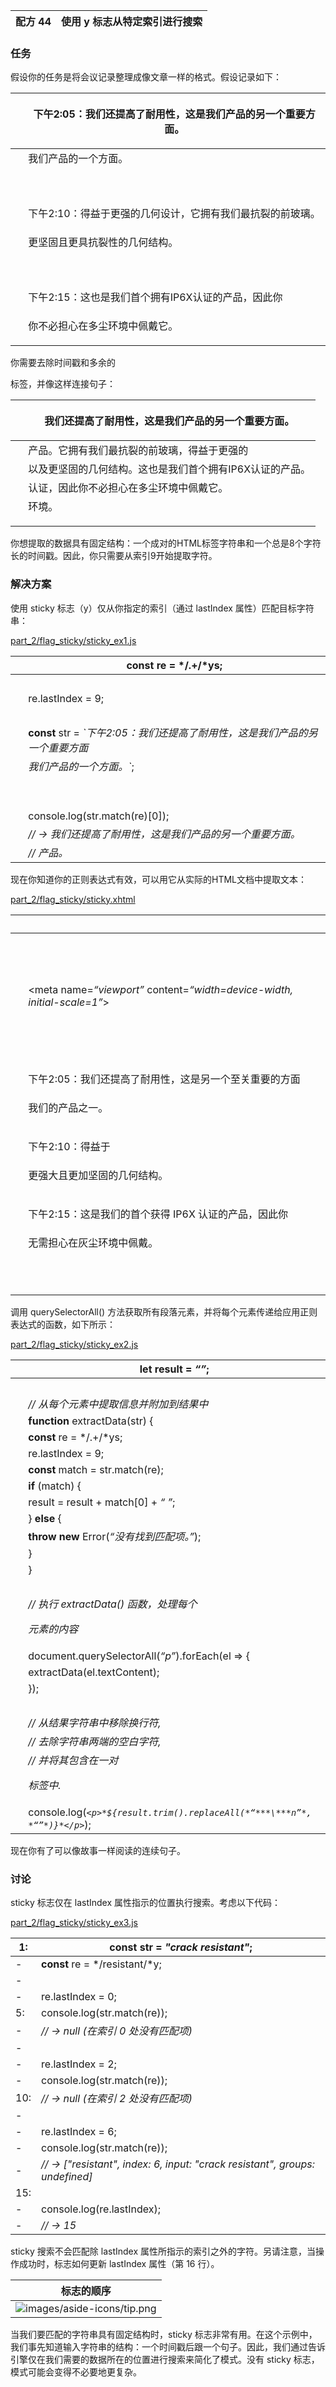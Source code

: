 | 配方 44 | 使用 y 标志从特定索引进行搜索 |
| --- | --- |

### 任务

假设你的任务是将会议记录整理成像文章一样的格式。假设记录如下：

|   | <p>下午2:05：我们还提高了耐用性，这是我们产品的另一个重要方面。 |
| --- | --- |
|   | 我们产品的一个方面。</p> |
|   |  |
|   | <p>下午2:10：得益于更强的几何设计，它拥有我们最抗裂的前玻璃。</p> |
|   | 更坚固且更具抗裂性的几何结构。</p> |
|   |  |
|   | <p>下午2:15：这也是我们首个拥有IP6X认证的产品，因此你 |
|   | 你不必担心在多尘环境中佩戴它。</p> |

你需要去除时间戳和多余的 <p></p> 标签，并像这样连接句子：

|   | <p>我们还提高了耐用性，这是我们产品的另一个重要方面。 |
| --- | --- |
|   | 产品。它拥有我们最抗裂的前玻璃，得益于更强的 |
|   | 以及更坚固的几何结构。这也是我们首个拥有IP6X认证的产品。 |
|   | 认证，因此你不必担心在多尘环境中佩戴它。 |
|   | 环境。</p> |

你想提取的数据具有固定结构：一个成对的HTML标签字符串和一个总是8个字符长的时间戳。因此，你只需要从索引9开始提取字符。

### 解决方案

使用 sticky 标志（y）仅从你指定的索引（通过 lastIndex 属性）匹配目标字符串：

[part_2/flag_sticky/sticky_ex1.js](http://media.pragprog.com/titles/fkjavascript/code/part_2/flag_sticky/sticky_ex1.js)

|   | **const** re = */.+/*ys; |
| --- | --- |
|   |  |
|   | re.lastIndex = 9; |
|   |  |
|   | **const** str = *`下午2:05：我们还提高了耐用性，这是我们产品的另一个重要方面* |
|   | *我们产品的一个方面。`*; |
|   |  |
|   |  |
|   | console.log(str.match(re)[0]); |
|   | *// → 我们还提高了耐用性，这是我们产品的另一个重要方面。* |
|   | *// 产品。* |

现在你知道你的正则表达式有效，可以用它从实际的HTML文档中提取文本：

[part_2/flag_sticky/sticky.xhtml](http://media.pragprog.com/titles/fkjavascript/code/part_2/flag_sticky/sticky.xhtml)

|   | *<!doctype html>* |
| --- | --- |
|   | <html lang=*“en-us”*> |
|   | <head> |
|   | <meta charset=*“utf-8”*> |
|   | <meta name=*“viewport”* content=*“width=device-width, initial-scale=1”*> |
|   | <script src=*“sticky_ex2.js”* defer></script> |
|   | </head> |
|   | <body> |
|   | <p>下午2:05：我们还提高了耐用性，这是另一个至关重要的方面</p> |
|   | 我们的产品之一。</p> |
|   | <p>下午2:10：得益于 |
|   | 更强大且更加坚固的几何结构。</p> |
|   | <p>下午2:15：这是我们的首个获得 IP6X 认证的产品，因此你 |
|   | 无需担心在灰尘环境中佩戴。</p> |
|   | </body> |
|   | </html> |

调用 querySelectorAll() 方法获取所有段落元素，并将每个元素传递给应用正则表达式的函数，如下所示：

[part_2/flag_sticky/sticky_ex2.js](http://media.pragprog.com/titles/fkjavascript/code/part_2/flag_sticky/sticky_ex2.js)

|   | **let** result = *“”*; |
| --- | --- |
|   |  |
|   | *// 从每个元素中提取信息并附加到结果中* |
|   | **function** extractData(str) { |
|   | **const** re = */.+/*ys; |
|   | re.lastIndex = 9; |
|   | **const** match = str.match(re); |
|   | **if** (match) { |
|   | result = result + match[0] + *“ ”*; |
|   | } **else** { |
|   | **throw** **new** Error(*“没有找到匹配项。”*); |
|   | } |
|   | } |
|   |  |
|   | *// 执行 extractData() 函数，处理每个 <p> 元素的内容* |
|   | document.querySelectorAll(*“p”*).forEach(el => { |
|   | extractData(el.textContent); |
|   | }); |
|   |  |
|   | *// 从结果字符串中移除换行符,* |
|   | *// 去除字符串两端的空白字符,* |
|   | *// 并将其包含在一对 <p> 标签中.* |
|   | console.log(*`<p>*${result.trim().replaceAll(*“***\***n”*, *“”*)}*</p>`*); |

现在你有了可以像故事一样阅读的连续句子。

### 讨论

sticky 标志仅在 lastIndex 属性指示的位置执行搜索。考虑以下代码：

[part_2/flag_sticky/sticky_ex3.js](http://media.pragprog.com/titles/fkjavascript/code/part_2/flag_sticky/sticky_ex3.js)

| 1:  | **const** str = *"crack resistant"*; |
| --- | --- |
| -  | **const** re = */resistant/*y; |
| -  |  |
| -  | re.lastIndex = 0; |
| 5:  | console.log(str.match(re)); |
| -  | *// → null (在索引 0 处没有匹配项)* |
| -  |  |
| -  | re.lastIndex = 2; |
| -  | console.log(str.match(re)); |
| 10:  | *// → null (在索引 2 处没有匹配项)* |
| -  |  |
| -  | re.lastIndex = 6; |
| -  | console.log(str.match(re)); |
| -  | *// → ["resistant", index: 6, input: "crack resistant", groups: undefined]* |
| 15:  |  |
| -  | console.log(re.lastIndex); |
| -  | *// → 15* |

sticky 搜索不会匹配除 lastIndex 属性所指示的索引之外的字符。另请注意，当操作成功时，标志如何更新 lastIndex 属性（第 16 行）。

| 标志的顺序 |
| --- |
| ![images/aside-icons/tip.png](images/aside-icons/tip.png) | JavaScript 标志可以按任何顺序或组合指定。正则表达式 /abc/img 的行为与 /abc/mgi 相同。 |

当我们要匹配的字符串具有固定结构时，sticky 标志非常有用。在这个示例中，我们事先知道输入字符串的结构：一个时间戳后跟一个句子。因此，我们通过告诉引擎仅在我们需要的数据所在的位置进行搜索来简化了模式。没有 sticky 标志，模式可能会变得不必要地更复杂。
